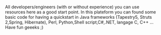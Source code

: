 All developers/engineers (with or without experience) you can use resources here as a good start point.
In this plateform you can found some basic code for having a quickstart in Java frameworks (Tapestry5, Struts 2,Spring, Hibernate), Perl, Python,Shell script,C#,.NET, langage C, C++ ...
Have fun geeeks ;)